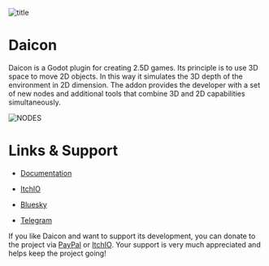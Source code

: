 ![title](https://github.com/user-attachments/assets/25dedc49-25eb-481c-9082-4cc5225ec36e)

# Daicon

Daicon is a Godot plugin for creating 2.5D games.
Its principle is to use 3D space to move 2D objects. In this way it simulates the 3D depth of the environment in 2D dimension.
The addon provides the developer with a set of new nodes and additional tools that combine 3D and 2D capabilities simultaneously.

![NODES](https://github.com/user-attachments/assets/fd7c5759-a461-488b-a838-b340924e372b)

# Links & Support

- [Documentation](https://daicon-docs.readthedocs.io/en/latest/)

- [ItchIO](https://alkrei.itch.io/daicon)

- [Bluesky](https://bsky.app/profile/arukurei.bsky.social)

- [Telegram](https://t.me/G_Quasar)

If you like Daicon and want to support its development, you can donate to the project via [PayPal](https://www.paypal.com/donate/?hosted_button_id=LF5SHGQDXK2PG) or [ItchIO](https://alkrei.itch.io/daicon). Your support is very much appreciated and helps keep the project going!
